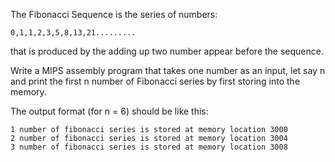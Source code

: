 The Fibonacci Sequence is the series of numbers:

`0,1,1,2,3,5,8,13,21.........`

that is produced by the adding up two number appear before the sequence.

Write a MIPS assembly program that takes one number as an input, let say n
and print the first n number of Fibonacci series by first storing into the memory.

The output format (for n = 6) should be like this:

`1 number of fibonacci series is stored at memory location 3000`<br />
`2 number of fibonacci series is stored at memory location 3004`<br />
`3 number of fibonacci series is stored at memory location 3008`<br />